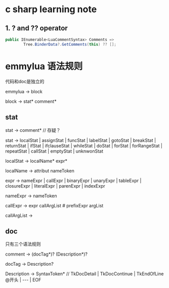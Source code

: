 # c sharp learning note

## 1. ? and ?? operator

```csharp
public IEnumerable<LuaCommentSyntax> Comments =>
        Tree.BinderData?.GetComments(this) ?? [];
```

# emmylua 语法规则

代码和doc是独立的

emmylua -> block


block -> stat* comment*

## stat

stat -> comment* // 存疑？


stat -> localStat | assignStat | funcStat 
     | labelStat | gotoStat | breakStat 
     | returnStat | ifStat | ifclauseStat 
     | whileStat | doStat | forStat 
     | forRangeStat | repeatStat | callStat
     | emptyStat | unknwonStat


localStat -> localName* expr*


localName -> attribut nameToken


expr -> nameExpr | callExpr | binaryExpr
     | unaryExpr | tableExpr | closureExpr
     | literalExpr | parenExpr | indexExpr


nameExpr -> nameToken


callExpr -> expr callArgList # prefixExpr argList


callArgList -> 


## doc

只有三个语法规则

comment -> (docTag*)? (Description*)? 


docTag -> Description?


Description -> SyntaxToken*   // TkDocDetail | TkDocContinue | TkEndOfLine
@开头 | --- | EOF





